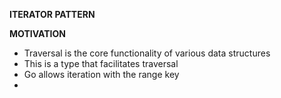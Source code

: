 __ITERATOR PATTERN__

**MOTIVATION**

- Traversal is the core functionality of various data structures
- This is a type that facilitates traversal
- Go allows iteration with the range key
- 